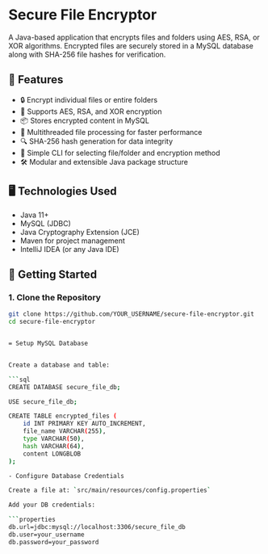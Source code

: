 # Secure File Encryptor

A Java-based application that encrypts files and folders using AES, RSA, or XOR algorithms. Encrypted files are securely stored in a MySQL database along with SHA-256 file hashes for verification.

## 🔐 Features

- 🔒 Encrypt individual files or entire folders
- 🧠 Supports AES, RSA, and XOR encryption
- 📦 Stores encrypted content in MySQL
- 🧵 Multithreaded file processing for faster performance
- 🔍 SHA-256 hash generation for data integrity
- 📁 Simple CLI for selecting file/folder and encryption method
- 🛠️ Modular and extensible Java package structure

## 🖥️ Technologies Used

- Java 11+
- MySQL (JDBC)
- Java Cryptography Extension (JCE)
- Maven for project management
- IntelliJ IDEA (or any Java IDE)

## 🚀 Getting Started

### 1. Clone the Repository

```bash
git clone https://github.com/YOUR_USERNAME/secure-file-encryptor.git
cd secure-file-encryptor


= Setup MySQL Database


Create a database and table:

```sql
CREATE DATABASE secure_file_db;

USE secure_file_db;

CREATE TABLE encrypted_files (
    id INT PRIMARY KEY AUTO_INCREMENT,
    file_name VARCHAR(255),
    type VARCHAR(50),
    hash VARCHAR(64),
    content LONGBLOB
);

- Configure Database Credentials

Create a file at: `src/main/resources/config.properties`

Add your DB credentials:

```properties
db.url=jdbc:mysql://localhost:3306/secure_file_db
db.user=your_username
db.password=your_password


